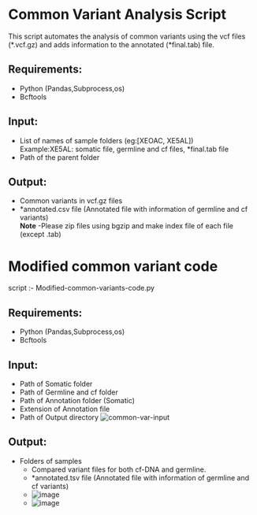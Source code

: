 # Common Variant Analysis Script
This script automates the analysis of common variants using the vcf files (*.vcf.gz) and adds information to the annotated (*final.tab) file.  
## **Requirements:**  
  - Python (Pandas,Subprocess,os)  
  - Bcftools  
## **Input:**  
  - List of names of sample folders (eg:[XEOAC, XE5AL])   
      Example:XE5AL: somatic file, germline and cf files, *final.tab file  
  - Path of the parent folder  
## **Output:** 
  - Common variants in vcf.gz files  
  - *annotated.csv file (Annotated file with information of germline and cf variants)  
**Note**
-Please zip files using bgzip and make index file of each file (except .tab)

# Modified common variant code
  script :- Modified-common-variants-code.py
## **Requirements:**  
  - Python (Pandas,Subprocess,os)  
  - Bcftools
## **Input:**  
  - Path of Somatic folder  
  - Path of Germline and cf folder
  - Path of Annotation folder (Somatic)
  - Extension of Annotation file
  - Path of Output directory
![common-var-input](https://github.com/user-attachments/assets/f8df6564-9eb1-4a3d-b85f-d8020e4df5a5)

## **Output:** 
  - Folders of samples 
      - Compared variant files for both cf-DNA and germline. 
      - *annotated.tsv file (Annotated file with information of germline and cf variants)
      - ![image](https://github.com/user-attachments/assets/6f3197c6-0c40-4020-bf25-519907ad9b4a)
      - ![image](https://github.com/user-attachments/assets/2d8e381e-4612-4a94-8b51-27f47d9c932d)


